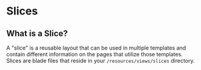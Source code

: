 # Slices

## What is a Slice?

A "slice" is a reusable layout that can be used in multiple templates and contain different information on the pages that utilize those templates. Slices are blade files that reside in your `/resources/views/slices` directory.


